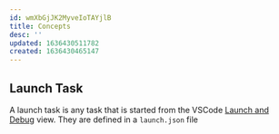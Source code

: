 ```yaml
---
id: wmXbGjJK2MyveIoTAYjlB
title: Concepts
desc: ''
updated: 1636430511782
created: 1636430465147
---
```


## Launch Task

A launch task is any task that is started from the VSCode [Launch and Debug](https://code.visualstudio.com/docs/editor/debugging#_run-view) view. They are defined in a `launch.json` file
